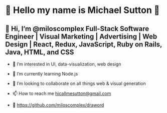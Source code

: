 # :small_orange_diamond:	Hello my name is Michael Sutton :small_orange_diamond:	

## 👋  Hi, I’m @miloscomplex Full-Stack Software Engineer | Visual Marketing | Advertising | Web Design | React, Redux, JavaScript, Ruby on Rails, Java, HTML, and CSS

- 👀  I’m interested in UI, data-visualization, web design 

- 🌱  I’m currently learning Node.js

- 💞️  I’m looking to collaborate on all things web & visual generation 

- 📫  How to reach me hicallmesutton@gmail.com

- :construction: https://github.com/miloscomplex/draword

<!---
miloscomplex/miloscomplex is a ✨ special ✨ repository because its `README.md` (this file) appears on your GitHub profile.
You can click the Preview link to take a look at your changes.
--->
